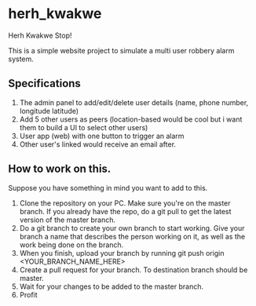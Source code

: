 # herh_kwakwe
Herh Kwakwe Stop!

This is a simple website project to simulate a multi user robbery alarm system. 

Specifications
---------------------

1. The admin panel to add/edit/delete user details (name, phone number, longitude latitude)
2. Add 5 other users as peers (location-based would be cool but i want them to build a UI to select other users)
3. User app (web) with one button to trigger an alarm
4. Other user's linked would receive an email after.


How to work on this.
----------------------------
Suppose you have something in mind you want to add to this. 

1. Clone the repository on your PC. Make sure you're on the master branch. If you already have the repo, do a git pull to get the latest version of the master branch. 
2. Do a git branch to create your own branch to start working. Give your branch a name that describes the person working on it, as well as the work being done on the branch.
3. When you finish, upload your branch by running git push origin <YOUR_BRANCH_NAME_HERE>
4. Create a pull request for your branch. To destination branch should be master. 
5. Wait for your changes to be added to the master branch.
6. Profit
